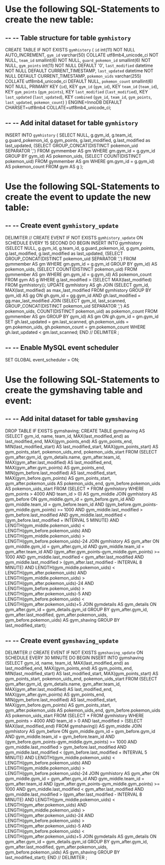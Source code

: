 Use the following SQL-Statements to create the new table:
=========================================================

--
-- Table structure for table `gymhistory`
--
CREATE TABLE IF NOT EXISTS `gymhistory` (
  `id` int(11) NOT NULL AUTO_INCREMENT,
  `gym_id` varchar(50) COLLATE utf8mb4_unicode_ci NOT NULL,
  `team_id` smallint(6) NOT NULL,
  `guard_pokemon_id` smallint(6) NOT NULL,
  `gym_points` int(11) NOT NULL DEFAULT '0',
  `last_modified` datetime NOT NULL DEFAULT CURRENT_TIMESTAMP,
  `last_updated` datetime NOT NULL DEFAULT CURRENT_TIMESTAMP,
  `pokemon_uids` varchar(255) COLLATE utf8mb4_unicode_ci DEFAULT NULL,
  `pokemon_count` smallint(6) NOT NULL,
  PRIMARY KEY (`id`),
  KEY `gym_id` (`gym_id`),
  KEY `team_id` (`team_id`),
  KEY `gym_points` (`gym_points`),
  KEY `last_modified` (`last_modified`),
  KEY `last_updated` (`last_updated`),
  KEY `combined` (`gym_id`, `team_id`, `gym_points`, `last_updated`, `pokemon_count`)
) ENGINE=InnoDB DEFAULT CHARSET=utf8mb4 COLLATE=utf8mb4_unicode_ci;

--
-- Add inital dataset for table `gymhistory`
--
INSERT INTO `gymhistory` (
  SELECT NULL, g.gym_id, g.team_id, g.guard_pokemon_id, g.gym_points, g.last_modified, g.last_modified as last_updated,
  (SELECT GROUP_CONCAT(DISTINCT pokemon_uid SEPARATOR ',') FROM gymmember AS gm WHERE gm.gym_id = g.gym_id GROUP BY gym_id) AS pokemon_uids,
  (SELECT COUNT(DISTINCT pokemon_uid) FROM gymmember AS gm WHERE gm.gym_id = g.gym_id) AS pokemon_count
  FROM gym AS g
);


Use the following SQL-Statements to create the event to update the new table:
=============================================================================

--
-- Create event `gymhistory_update`
--
DELIMITER //
CREATE EVENT IF NOT EXISTS `gymhistory_update`
ON SCHEDULE EVERY 15 SECOND
DO BEGIN
  INSERT INTO gymhistory (SELECT NULL, g.gym_id, g.team_id, g.guard_pokemon_id, g.gym_points, g.last_modified, g.last_modified as last_updated, (SELECT GROUP_CONCAT(DISTINCT pokemon_uid SEPARATOR ',') FROM gymmember AS gm WHERE gm.gym_id = g.gym_id GROUP BY gym_id) AS pokemon_uids, (SELECT COUNT(DISTINCT pokemon_uid) FROM gymmember AS gm WHERE gm.gym_id = g.gym_id) AS pokemon_count FROM gym AS g WHERE g.last_modified > (SELECT MAX(last_modified) FROM gymhistory));
  UPDATE gymhistory AS gh
  JOIN (SELECT gym_id, MAX(last_modified) as max_last_modified FROM gymhistory GROUP BY gym_id)
  AS gg ON gh.gym_id = gg.gym_id AND gh.last_modified = gg.max_last_modified
  JOIN (SELECT gym_id, last_scanned, GROUP_CONCAT(DISTINCT pokemon_uid SEPARATOR ',') AS pokemon_uids, COUNT(DISTINCT pokemon_uid) as pokemon_count FROM gymmember AS gm GROUP BY gym_id)
  AS gm ON gh.gym_id = gm.gym_id
  SET gh.last_updated = gm.last_scanned, gh.pokemon_uids = gm.pokemon_uids, gh.pokemon_count = gm.pokemon_count
  WHERE gh.last_updated < gm.last_scanned;
END
//
DELIMITER ;

--
-- Enable MySQL event scheduler
--
SET GLOBAL event_scheduler = ON;


Use the following SQL-Statements to create the gymshaving table and event:
==========================================================================

--
-- Add inital dataset for table `gymshaving`
--
DROP TABLE IF EXISTS gymshaving;
CREATE TABLE gymshaving AS (SELECT gym_id, name, team_id, MAX(last_modified_end) as last_modified_end, MAX(gym_points_end) AS gym_points_end, MIN(last_modified_start) AS last_modified_start, MAX(gym_points_start) AS gym_points_start, pokemon_uids_end, pokemon_uids_start FROM (SELECT gym_after.gym_id, gym_details.name, gym_after.team_id, MAX(gym_after.last_modified) AS last_modified_end, MAX(gym_after.gym_points) AS gym_points_end, MIN(gym_before.last_modified) AS last_modified_start, MAX(gym_before.gym_points) AS gym_points_start, gym_after.pokemon_uids AS pokemon_uids_end, gym_before.pokemon_uids AS pokemon_uids_start
FROM (SELECT * FROM gymhistory WHERE gym_points > 4000 AND team_id > 0) AS gym_middle
JOIN gymhistory AS gym_before
ON gym_middle.gym_id = gym_before.gym_id AND gym_middle.team_id = gym_before.team_id AND (gym_before.gym_points-gym_middle.gym_points) >= 1000 AND gym_middle.last_modified > gym_before.last_modified AND gym_middle.last_modified < (gym_before.last_modified + INTERVAL 5 MINUTE) AND LENGTH(gym_middle.pokemon_uids) < LENGTH(gym_before.pokemon_uids) AND LENGTH(gym_middle.pokemon_uids) > LENGTH(gym_before.pokemon_uids)-24
JOIN gymhistory AS gym_after
ON gym_middle.gym_id = gym_after.gym_id AND gym_middle.team_id = gym_after.team_id AND (gym_after.gym_points-gym_middle.gym_points) >= 1000 AND gym_middle.last_modified < gym_after.last_modified AND gym_middle.last_modified > (gym_after.last_modified - INTERVAL 8 MINUTE) AND LENGTH(gym_middle.pokemon_uids) < LENGTH(gym_after.pokemon_uids) AND LENGTH(gym_middle.pokemon_uids) > LENGTH(gym_after.pokemon_uids)-24 AND LENGTH(gym_before.pokemon_uids) > LENGTH(gym_after.pokemon_uids)-5 AND LENGTH(gym_before.pokemon_uids) < LENGTH(gym_after.pokemon_uids)+5
JOIN gymdetails AS gym_details
ON gym_after.gym_id = gym_details.gym_id
GROUP BY gym_after.gym_id, gym_after.last_modified, gym_after.pokemon_uids, gym_before.pokemon_uids)
AS gym_shaving GROUP BY last_modified_start);

--
-- Create event `gymshaving_update`
--
DELIMITER //
CREATE EVENT IF NOT EXISTS `gymshaving_update`
ON SCHEDULE EVERY 30 MINUTE
DO BEGIN
INSERT INTO gymshaving (SELECT gym_id, name, team_id, MAX(last_modified_end) as last_modified_end, MAX(gym_points_end) AS gym_points_end, MIN(last_modified_start) AS last_modified_start, MAX(gym_points_start) AS gym_points_start, pokemon_uids_end, pokemon_uids_start FROM (SELECT gym_after.gym_id, gym_details.name, gym_after.team_id, MAX(gym_after.last_modified) AS last_modified_end, MAX(gym_after.gym_points) AS gym_points_end, MIN(gym_before.last_modified) AS last_modified_start, MAX(gym_before.gym_points) AS gym_points_start, gym_after.pokemon_uids AS pokemon_uids_end, gym_before.pokemon_uids AS pokemon_uids_start
FROM (SELECT * FROM gymhistory WHERE gym_points > 4000 AND team_id > 0 AND last_modified > (SELECT MAX(last_modified_end) FROM gymshaving)) AS gym_middle
JOIN gymhistory AS gym_before
ON gym_middle.gym_id = gym_before.gym_id AND gym_middle.team_id = gym_before.team_id AND (gym_before.gym_points-gym_middle.gym_points) >= 1000 AND gym_middle.last_modified > gym_before.last_modified AND gym_middle.last_modified < (gym_before.last_modified + INTERVAL 5 MINUTE) AND LENGTH(gym_middle.pokemon_uids) < LENGTH(gym_before.pokemon_uids) AND LENGTH(gym_middle.pokemon_uids) > LENGTH(gym_before.pokemon_uids)-24
JOIN gymhistory AS gym_after
ON gym_middle.gym_id = gym_after.gym_id AND gym_middle.team_id = gym_after.team_id AND (gym_after.gym_points-gym_middle.gym_points) >= 1000 AND gym_middle.last_modified < gym_after.last_modified AND gym_middle.last_modified > (gym_after.last_modified - INTERVAL 8 MINUTE) AND LENGTH(gym_middle.pokemon_uids) < LENGTH(gym_after.pokemon_uids) AND LENGTH(gym_middle.pokemon_uids) > LENGTH(gym_after.pokemon_uids)-24 AND LENGTH(gym_before.pokemon_uids) > LENGTH(gym_after.pokemon_uids)-5 AND LENGTH(gym_before.pokemon_uids) < LENGTH(gym_after.pokemon_uids)+5
JOIN gymdetails AS gym_details
ON gym_after.gym_id = gym_details.gym_id
GROUP BY gym_after.gym_id, gym_after.last_modified, gym_after.pokemon_uids, gym_before.pokemon_uids)
AS gym_shaving GROUP BY last_modified_start);
END
//
DELIMITER ;
